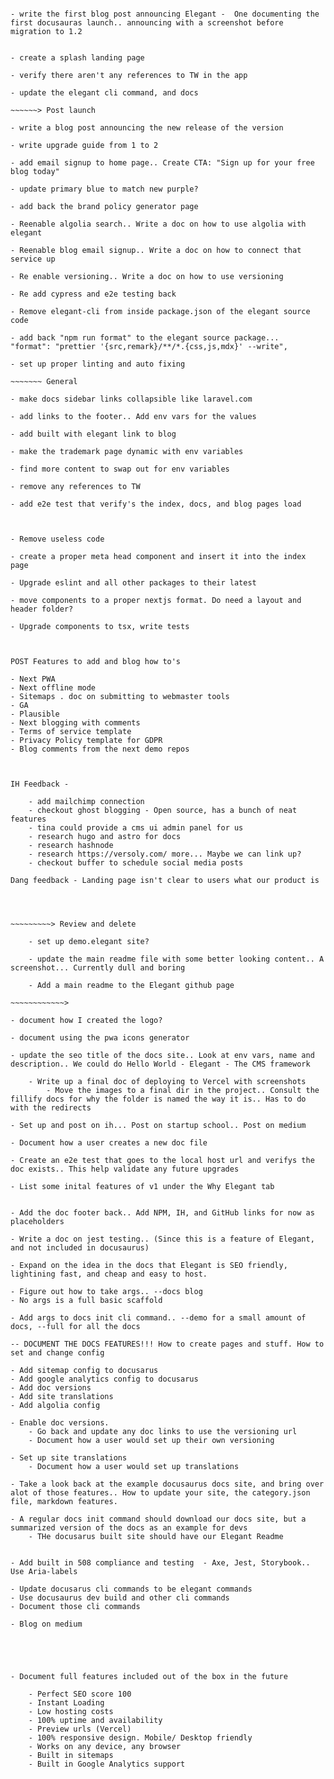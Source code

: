 ~~~~~~> To Launch 1.2   

- write the first blog post announcing Elegant -  One documenting the first docusauras launch.. announcing with a screenshot before migration to 1.2


- create a splash landing page

- verify there aren't any references to TW in the app

- update the elegant cli command, and docs

~~~~~~> Post launch

- write a blog post announcing the new release of the version

- write upgrade guide from 1 to 2

- add email signup to home page.. Create CTA: "Sign up for your free blog today"

- update primary blue to match new purple?

- add back the brand policy generator page

- Reenable algolia search.. Write a doc on how to use algolia with elegant

- Reenable blog email signup.. Write a doc on how to connect that service up

- Re enable versioning.. Write a doc on how to use versioning

- Re add cypress and e2e testing back

- Remove elegant-cli from inside package.json of the elegant source code

- add back "npm run format" to the elegant source package...     "format": "prettier '{src,remark}/**/*.{css,js,mdx}' --write",

- set up proper linting and auto fixing

~~~~~~~ General

- make docs sidebar links collapsible like laravel.com

- add links to the footer.. Add env vars for the values

- add built with elegant link to blog

- make the trademark page dynamic with env variables

- find more content to swap out for env variables

- remove any references to TW

- add e2e test that verify's the index, docs, and blog pages load



- Remove useless code

- create a proper meta head component and insert it into the index page

- Upgrade eslint and all other packages to their latest

- move components to a proper nextjs format. Do need a layout and header folder?

- Upgrade components to tsx, write tests



POST Features to add and blog how to's

- Next PWA
- Next offline mode
- Sitemaps . doc on submitting to webmaster tools
- GA
- Plausible
- Next blogging with comments
- Terms of service template
- Privacy Policy template for GDPR
- Blog comments from the next demo repos



IH Feedback -

    - add mailchimp connection
    - checkout ghost blogging - Open source, has a bunch of neat features
    - tina could provide a cms ui admin panel for us
    - research hugo and astro for docs
    - research hashnode
    - research https://versoly.com/ more... Maybe we can link up?
    - checkout buffer to schedule social media posts

Dang feedback - Landing page isn't clear to users what our product is




~~~~~~~~~> Review and delete

    - set up demo.elegant site?

    - update the main readme file with some better looking content.. A screenshot... Currently dull and boring

    - Add a main readme to the Elegant github page

~~~~~~~~~~~~>

- document how I created the logo?

- document using the pwa icons generator

- update the seo title of the docs site.. Look at env vars, name and description.. We could do Hello World - Elegant - The CMS framework 

    - Write up a final doc of deploying to Vercel with screenshots
        - Move the images to a final dir in the project.. Consult the fillify docs for why the folder is named the way it is.. Has to do with the redirects

- Set up and post on ih... Post on startup school.. Post on medium

- Document how a user creates a new doc file

- Create an e2e test that goes to the local host url and verifys the doc exists.. This help validate any future upgrades

- List some inital features of v1 under the Why Elegant tab


- Add the doc footer back.. Add NPM, IH, and GitHub links for now as placeholders

- Write a doc on jest testing.. (Since this is a feature of Elegant, and not included in docusaurus)

- Expand on the idea in the docs that Elegant is SEO friendly, lightining fast, and cheap and easy to host.

- Figure out how to take args.. --docs blog
- No args is a full basic scaffold

- Add args to docs init cli command.. --demo for a small amount of docs, --full for all the docs

-- DOCUMENT THE DOCS FEATURES!!! How to create pages and stuff. How to set and change config

- Add sitemap config to docusarus
- Add google analytics config to docusarus
- Add doc versions
- Add site translations
- Add algolia config

- Enable doc versions.
    - Go back and update any doc links to use the versioning url
    - Document how a user would set up their own versioning 

- Set up site translations
    - Document how a user would set up translations

- Take a look back at the example docusaurus docs site, and bring over alot of those features.. How to update your site, the category.json file, markdown features.

- A regular docs init command should download our docs site, but a summarized version of the docs as an example for devs
    - THe docusarus built site should have our Elegant Readme


- Add built in 508 compliance and testing  - Axe, Jest, Storybook.. Use Aria-labels

- Update docusarus cli commands to be elegant commands
- Use docusaurus dev build and other cli commands
- Document those cli commands

- Blog on medium





- Document full features included out of the box in the future

    - Perfect SEO score 100
    - Instant Loading
    - Low hosting costs
    - 100% uptime and availability
    - Preview urls (Vercel)
    - 100% responsive design. Mobile/ Desktop friendly
    - Works on any device, any browser
    - Built in sitemaps
    - Built in Google Analytics support
